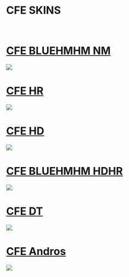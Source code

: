 # CFE SKINS
<p align="center">
  
  <br>

</p>

# [CFE BLUEHMHM NM](https://drive.google.com/file/d/17wc5eXdiewa7YTKG4Wonwf3G_Agdj6FB/view?usp=drive_link&export=download)
[![](https://github.com/user-attachments/assets/4018d930-5dd5-4b76-b4a3-d48b3377a49a)](https://drive.google.com/file/d/17wc5eXdiewa7YTKG4Wonwf3G_Agdj6FB/view?usp=drive_link&export=download)

# [CFE HR]()
[![](https://github.com/user-attachments/assets/9f4fda7a-fd06-4ce7-b5ef-82a865abea18)]()

# [CFE HD]()
[![](https://github.com/user-attachments/assets/4aa530eb-efbb-4df6-bc1a-3a857c592658)]()

# [CFE BLUEHMHM HDHR]()
[![](https://github.com/user-attachments/assets/3fec2777-8cd3-4b1b-8928-21b28be80ed8)]()

# [CFE DT]()
[![](https://github.com/user-attachments/assets/753d7a0b-b121-4444-b7e8-26d8aa38585b)]()

# [CFE Andros]()
[![](https://github.com/user-attachments/assets/b26a4cab-4e6a-4ea3-8286-44a019d496ba)]()
